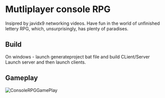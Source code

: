 # Mutliplayer console RPG
Insipred by javidx9 networking videos.
Have fun in the world of unfinished lettery RPG, which, unsurprisingly, has plenty of paradises.
## Build
On windows - launch generateproject bat file and build CLient/Server
Launch server and then launch clients.
## Gameplay
![ConsoleRPGGamePlay](https://github.com/user-attachments/assets/12dbb9b5-04af-40c1-beea-120941168366)
